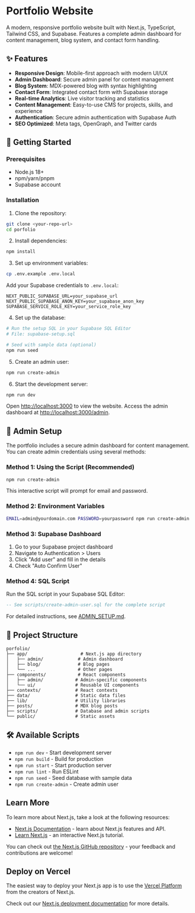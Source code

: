 # Portfolio Website

A modern, responsive portfolio website built with Next.js, TypeScript, Tailwind CSS, and Supabase. Features a complete admin dashboard for content management, blog system, and contact form handling.

## ✨ Features

- **Responsive Design**: Mobile-first approach with modern UI/UX
- **Admin Dashboard**: Secure admin panel for content management
- **Blog System**: MDX-powered blog with syntax highlighting
- **Contact Form**: Integrated contact form with Supabase storage
- **Real-time Analytics**: Live visitor tracking and statistics
- **Content Management**: Easy-to-use CMS for projects, skills, and experience
- **Authentication**: Secure admin authentication with Supabase Auth
- **SEO Optimized**: Meta tags, OpenGraph, and Twitter cards

## 🚀 Getting Started

### Prerequisites

- Node.js 18+ 
- npm/yarn/pnpm
- Supabase account

### Installation

1. Clone the repository:
```bash
git clone <your-repo-url>
cd porfolio
```

2. Install dependencies:
```bash
npm install
```

3. Set up environment variables:
```bash
cp .env.example .env.local
```

Add your Supabase credentials to `.env.local`:
```env
NEXT_PUBLIC_SUPABASE_URL=your_supabase_url
NEXT_PUBLIC_SUPABASE_ANON_KEY=your_supabase_anon_key
SUPABASE_SERVICE_ROLE_KEY=your_service_role_key
```

4. Set up the database:
```bash
# Run the setup SQL in your Supabase SQL Editor
# File: supabase-setup.sql

# Seed with sample data (optional)
npm run seed
```

5. Create an admin user:
```bash
npm run create-admin
```

6. Start the development server:
```bash
npm run dev
```

Open [http://localhost:3000](http://localhost:3000) to view the website.
Access the admin dashboard at [http://localhost:3000/admin](http://localhost:3000/admin).

## 🔐 Admin Setup

The portfolio includes a secure admin dashboard for content management. You can create admin credentials using several methods:

### Method 1: Using the Script (Recommended)
```bash
npm run create-admin
```
This interactive script will prompt for email and password.

### Method 2: Environment Variables
```bash
EMAIL=admin@yourdomain.com PASSWORD=yourpassword npm run create-admin
```

### Method 3: Supabase Dashboard
1. Go to your Supabase project dashboard
2. Navigate to Authentication > Users
3. Click "Add user" and fill in the details
4. Check "Auto Confirm User"

### Method 4: SQL Script
Run the SQL script in your Supabase SQL Editor:
```sql
-- See scripts/create-admin-user.sql for the complete script
```

For detailed instructions, see [ADMIN_SETUP.md](./ADMIN_SETUP.md).

## 📁 Project Structure

```
porfolio/
├── app/                    # Next.js app directory
│   ├── admin/             # Admin dashboard
│   ├── blog/              # Blog pages
│   └── ...                # Other pages
├── components/            # React components
│   ├── admin/            # Admin-specific components
│   └── ui/               # Reusable UI components
├── contexts/             # React contexts
├── data/                 # Static data files
├── lib/                  # Utility libraries
├── posts/                # MDX blog posts
├── scripts/              # Database and admin scripts
└── public/               # Static assets
```

## 🛠️ Available Scripts

- `npm run dev` - Start development server
- `npm run build` - Build for production
- `npm run start` - Start production server
- `npm run lint` - Run ESLint
- `npm run seed` - Seed database with sample data
- `npm run create-admin` - Create admin user

## Learn More

To learn more about Next.js, take a look at the following resources:

- [Next.js Documentation](https://nextjs.org/docs) - learn about Next.js features and API.
- [Learn Next.js](https://nextjs.org/learn) - an interactive Next.js tutorial.

You can check out [the Next.js GitHub repository](https://github.com/vercel/next.js) - your feedback and contributions are welcome!

## Deploy on Vercel

The easiest way to deploy your Next.js app is to use the [Vercel Platform](https://vercel.com/new?utm_medium=default-template&filter=next.js&utm_source=create-next-app&utm_campaign=create-next-app-readme) from the creators of Next.js.

Check out our [Next.js deployment documentation](https://nextjs.org/docs/app/building-your-application/deploying) for more details.
